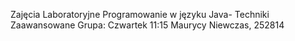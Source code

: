 Zajęcia Laboratoryjne
Programowanie w języku Java- Techniki Zaawansowane
Grupa: Czwartek 11:15
Maurycy Niewczas, 252814
